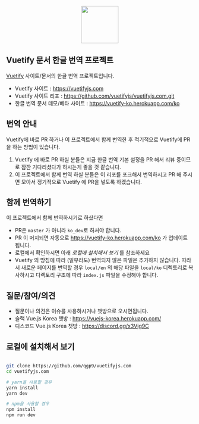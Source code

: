 <p align="center">
  <a href="https://vuetifyjs.com" target="_blank"><img width="100"src="https://vuetifyjs.com/static/doc-images/logo.svg"></a>
</p>

## Vuetify 문서 한글 번역 프로젝트
<a href="https://vuetifyjs.com" target="_blank">Vuetify</a> 사이트/문서의 한글 번역 프로젝트입니다.

* Vuetify 사이트 : https://vuetifyjs.com
* Vuetify 사이트 리포 : https://github.com/vuetifyjs/vuetifyjs.com.git
* 한글 번역 문서 데모/베타 사이트 : https://vuetify-ko.herokuapp.com/ko

## 번역 안내
Vuetify에 바로 PR 하거나 이 프로젝트에서 함께 번역한 후 적기적으로 Vuetify에 PR을 하는 방법이 있습니다.

1. Vuetify 에 바로 PR 하실 분들은 지금 한글 번역 기본 설정을 PR 해서 리뷰 중이므로 잠깐 기다리셨다가 하시는게 좋을 것 같습니다.
2. 이 프로젝트에서 함께 번역 하실 분들은 이 리포를 포크해서 번역하시고 PR 해 주시면 모아서 정기적으로 Vuetify 에 PR을 넣도록 하겠습니다.
  
## 함께 번역하기
이 프로젝트에서 함께 번역하시기로 하셨다면

* PR은 `master` 가 아니라 `ko_dev`로 하셔야 합니다.
* PR 이 머지되면 자동으로 https://vuetify-ko.herokuapp.com/ko 가 업데이트 됩니다.
* 로컬에서 확인하시면 아래 *로컬에 설치해서 보기* 를 참조하세요
* Vuetify 의 방침에 따라 (일부라도) 번역되지 않은 파일은 추가하지 않습니다. 따라서 새로운 페이지를 번역할 경우 `local/en` 의 해당 파일을 `local/ko` 디렉토리로 복사하시고 디렉토리 구조에 따라 `index.js` 파일을 수정해야 합니다.


## 질문/참여/의견
* 질문이나 의견은 이슈를 사용하시거나 챗방으로 오시면됩니다.
* 슬랙 Vue.js Korea 챗방 : https://vuejs-korea.herokuapp.com/
* 디스코드 Vue.js Korea 챗방 : https://discord.gg/x3Vjg9C

## 로컬에 설치해서 보기

``` bash

git clone https://github.com/qgp9/vuetifyjs.com 
cd vuetifyjs.com

# yarn을 사용할 경우
yarn install
yarn dev

# npm을 사용할 경우
npm install
npm run dev
```
